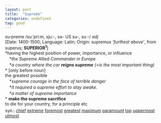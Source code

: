 ```yaml
---
layout: post
title:  "Supreme"
categories: undefined
tag: good
---
```

<DIV style="MARGIN: 0px 0px 5px">su<B>·</B>preme /suːˈpriːm, sjuː-, sə- US su-, suː-/ <I>adj</I> <BR>[Date: 1400-1500; Language: Latin; Origin: supremus <I>'furthest above'</I>, from superus; <B>SUPERIOR<SUP>1</SUP></B>]<BR>*having the highest position of power, importance, or influence<BR>　*<I>the Supreme Allied Commander in Europe</I><BR>　*<I>a country where the car <B>reigns supreme</B> (=is the most important thing)</I> <BR>* [only before noun] <BR>the greatest possible<BR>　*<I>supreme courage in the face of terrible danger</I><BR>　*<I>It required a supreme effort to stay awake.</I><BR>　*<I>a matter of supreme importance</I><BR>* <B>make the supreme sacrifice</B><BR>to die for your country, for a principle etc</DIV>
<DIV style="MARGIN: 0px 0px 5px">
<DIV style="MARGIN: 4px 0px">syn.: <A href="{{ site.baseurl }}/chief"><U>chief</U></A> <A href="{{ site.baseurl }}/extreme"><U>extreme</U></A> <A href="{{ site.baseurl }}/foremost"><U>foremost</U></A> <A href="{{ site.baseurl }}/greatest"><U>greatest</U></A> <A href="{{ site.baseurl }}/maximum"><U>maximum</U></A> <A href="{{ site.baseurl }}/paramount"><U>paramount</U></A> <A href="{{ site.baseurl }}/top"><U>top</U></A> <A href="{{ site.baseurl }}/uppermost"><U>uppermost</U></A> <A href="{{ site.baseurl }}/utmost"><U>utmost</U></A></DIV></DIV>
